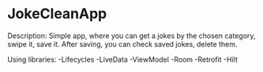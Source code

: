 # JokeCleanApp

Description:
Simple app, where you can get a jokes by the chosen category, swipe it, save it. After saving, you can check saved jokes, delete them.

Using libraries:
  -Lifecycles
  -LiveData
  -ViewModel
  -Room
  -Retrofit
  -Hilt
